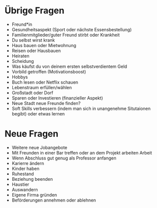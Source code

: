 # Übrige Fragen

- Freund*in
- Gesundheitsaspekt (Sport oder nächste Essensbestellung)
- Familienmitglieder/guter Freund stirbt oder Krankheit
- Du selbst wirst krank
- Haus bauen oder Mietwohnung
- Reisen oder Hausbauen
- Heiraten
- Scheidung
- Was käufst du von deinem ersten selbstverdientem Geld
- Vorbild getroffen (Motivationsboost)
- Hobbys
- Buch lesen oder Netflix schauen
- Lebenstraum erfüllen/wählen
- Großstadt oder Dorf
- Sparen oder Investieren (finanzieller Aspekt)
- Neue Stadt neue Freunde finden?
- Soft Skills verbessern (indem man sich in unangenehme Situtaionen begibt)
  oder etwas lernen

# Neue Fragen

- Weitere neue Jobangebote
- Mit Freunden in einer Bar treffen oder an dem Projekt arbeiten Arbeit
- Wenn Abschluss gut genug als Professor anfangen
- Karierre ändern
- Kinder haben
- Ruhestand
- Beziehung beenden
- Haustier
- Auswandern
- Eigene Firma gründen
- Beförderungen annehmen oder ablehnen